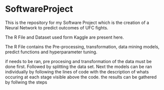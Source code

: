 # SoftwareProject
This is the repository for my Software Project which is the creation of a Neural Network to predict outcomes of UFC fights.

The R File and Dataset used form Kaggle are present here.

The R File contains the Pre-processing, transformation, data mining models, predict functions and hyperparameter tuning.

if needs to be ran, pre procesing and transformation of the data must be done first.
Followed by splitting the data set.
Next the models can be ran individually by following the lines of code with the description of whats occuring at each stage visible above the code. 
the results can be gathered by follwing the steps
